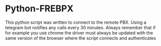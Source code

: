 # Python-FREBPX
This python script was written to connect to the remote PBX.
Using a telegram bot notifies any calls every 30 minutes.
Always remember that if for example you use chrome the driver must always be updated with the same version of the browser where the script connects and authenticates
